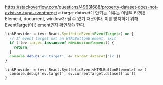 https://stackoverflow.com/questions/49631688/property-dataset-does-not-exist-on-type-eventtarget
e.target.dataset이 안되는 이유는 이벤트 타겟은 Element, document, window가 될 수 있기 때문이다. 이를 방지하기 위해 EventTarget이 Element인지 확인해야 한다. 
```jsx
linkProvider = (ev: React.SyntheticEvent<EventTarget>) => {
  // If event target not an HTMLButtonElement, exit
  if (!(ev.target instanceof HTMLButtonElement)) {
    return;
  }
  console.debug('ev.target', ev.target.dataset['ix']) 
}
```
```tsx
linkProvider = (ev: React.SyntheticEvent<HTMLButtonElement>) => {
  console.debug('ev.target', ev.currentTarget.dataset['ix']) 
}
```
